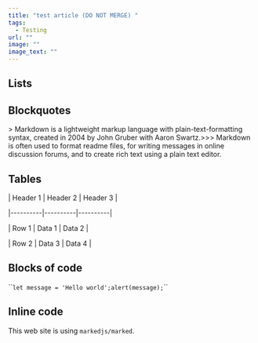```yaml
---
title: "test article (DO NOT MERGE) "
tags:
  - Testing
url: ""
image: ""
image_text: ""
---
```


## Lists

## Blockquotes

\> Markdown is a lightweight markup language with plain-text-formatting syntax, created in 2004 by John Gruber with Aaron Swartz.>>> Markdown is often used to format readme files, for writing messages in online discussion forums, and to create rich text using a plain text editor.

## Tables

| Header 1 | Header 2 | Header 3 |

|----------|----------|----------|

| Row 1 | Data 1 | Data 2 |

| Row 2 | Data 3 | Data 4 |

## Blocks of code

\`\``let message = 'Hello world';alert(message);`\`\`

## Inline code

This web site is using `markedjs/marked`.
